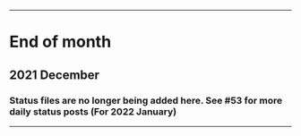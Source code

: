 ***

# End of month

## 2021 December

### Status files are no longer being added here. See #53 for more daily status posts (For 2022 January)

***
